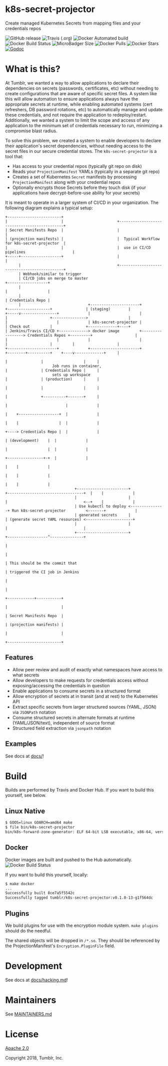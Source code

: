 # k8s-secret-projector

Create managed Kubernetes Secrets from mapping files and your credentials repos

![GitHub release](https://img.shields.io/github/release/tumblr/k8s-secret-projector.svg) ![Travis (.org)](https://img.shields.io/travis/tumblr/k8s-secret-projector.svg) ![Docker Automated build](https://img.shields.io/docker/automated/tumblr/k8s-secret-projector.svg) ![Docker Build Status](https://img.shields.io/docker/build/tumblr/k8s-secret-projector.svg) ![MicroBadger Size](https://img.shields.io/microbadger/image-size/tumblr/k8s-secret-projector.svg) ![Docker Pulls](https://img.shields.io/docker/pulls/tumblr/k8s-secret-projector.svg) ![Docker Stars](https://img.shields.io/docker/stars/tumblr/k8s-secret-projector.svg) [![Godoc](https://godoc.org/github.com/tumblr/k8s-secret-projector?status.svg)](http://godoc.org/github.com/tumblr/k8s-secret-projector)

# What is this?

At Tumblr, we wanted a way to allow applications to declare their dependencies on secrets (passwords, certificates, etc) without needing to create configurations that are aware of specific secret files. A system like this will allow automation to ensure applications always have the appropriate secrets at runtime, while enabling automated systems (cert refreshers, DB password rotations, etc) to automatically manage and update these credentials, and not require the application to redeploy/restart. Additionally, we wanted a system to limit the scope and access of any application to the minimum set of credentials necessary to run, minimizing a compromise blast radius.

To solve this problem, we created a system to enable developers to declare their application's secret dependencies, without needing access to the secret files in our secure credential stores. The `k8s-secret-projector` is a tool that:

- Has access to your credential repos (typically git repo on disk)
- Reads your `ProjectionManifest` YAMLs (typically in a separate git repo)
- Creates a set of Kubernetes `Secret` manifests by processing `ProjectionManifest` along with your credential repos
- Optionally encrypts those Secrets before they touch disk (if your applications have decrypt-before-use ability for your secrets)

It is meant to operate in a larger system of CI/CD in your organization. The following diagram explains a typical setup:

```
+------------------------+
|                        |                        +---------------------------------------------+
| Secret Manifests Repo  |                        |                                             |
| (projection manifests) |                        |  Typical Workflow for k8s-secret-projector  |
|                        |                        |  use in CI/CD pipelines                     |
+-----+------------------+                        |                                             |
      |                                           +---------------------------------------------+
      | Webhook/similar to trigger
      | CI/CD jobs on merge to master                                                                             +------------------+
      |                                                                                                           |                  |
      |                                                                                                           | Credentials Repo |
      |                              +----------------------+                 +-------------------+               | (staging)        |
+-----v----------------+             |                      |                 |                   +--------------->                  |
|                      |             | k8s-secret-projector |                 | Check out         |               +-------------+----+
| Jenkins/Travis CI/CD +-------------> docker image         +-----------------> Credentials Repos +---------+                   |
|                      |             |                      |                 |                   |         |                   |
+----------------------+             +----------------------+                 +--------+----------+    +----v-------------+     |
                                                                                       |               |                  |     |
                     Job runs in container,                                            |               | Credentials Repo |     |
                     sets up workspace                                                 |               | (production)     |     |
                                                                                       |               |                  |     |
                                                                                       |               +----------+-------+     |
                                                                                       |                          |             |
                                                                                       |    +------------------+  |             |
                                                                                       |    |                  |  |             |
                                                                                       +----> Credentials Repo |  |             |
                                                                                            | (development)    |  |             |
                                                                                            |                  |  |             |
                                                                                            +----------------+-+  |             |
                                                                                                             |    |             |
                                                                                                             |    |             |
                                                                                                             |    |             |
                               +-----------------------+               +----------------------------------+  |    |             |
                               |                       |               |                                  <--+    |             |
                               | Use kubectl to deploy <---------------+ Run k8s-secret-projector         <-------+             |
                               | generated secrets     |               | (generate secret YAML resources) <---------------------+
                               |                       |               |                                  |
                               +-----------------------+               +------------------^---------------+
                                                                                          |
                                                                                          |
                                                                                          | This should be the commit that
                                                                                          | triggered the CI job in Jenkins
                                                                                          |
                                                                                          |
                                                                             +------------+-----------+
                                                                             |                        |
                                                                             | Secret Manifests Repo  |
                                                                             | (projection manifests) |
                                                                             |                        |
                                                                             +------------------------+

```

## Features

* Allow peer review and audit of exactly what namespaces have access to what secrets
* Allow developers to make requests for credentials access without exposing/accessing the credentials in question
* Enable applications to consume secrets in a structured format
* Allow encryption of secrets at in transit (and at rest) to the Kubernetes API
* Extract specific secrets from larger structured sources (YAML, JSON) via `JSONPath` notation
* Consume structured secrets in alternate formats at runtime (YAML/JSON/text), independent of source format
* Structured field extraction via `jsonpath` notation

## Examples

See docs at [docs/](/docs/examples.md)!

# Build

Builds are performed by Travis and Docker Hub. If you want to build this yourself, see below.

## Linux Native

```bash
$ GOOS=linux GOARCH=amd64 make
$ file bin/k8s-secret-projector
bin/k8s-forward-zone-generator: ELF 64-bit LSB executable, x86-64, version 1 (SYSV), statically linked, not stripped
```

## Docker

Docker images are built and pushed to the Hub automatically. ![Docker Build Status](https://img.shields.io/docker/build/tumblr/k8s-secret-projector.svg)

If you want to build this yourself, locally:

```bash
$ make docker
...
Successfully built 8ce7a5f5542c
Successfully tagged tumblr/k8s-secret-projector:v0.1.0-13-g1f564dc
```

## Plugins

We build plugins for use with the encryption module system. `make plugins` should do the needful.

The shared objects will be dropped in `/*.so`. They should be referenced by the ProjectionManifest's `Encryption.PluginFile` field.

# Development

See docs at [docs/hacking.md](/docs/hacking.md)!

# Maintainers

See [MAINTAINERS.md](/MAINTAINERS.md)

# License

[Apache 2.0](/LICENSE.txt)

Copyright 2018, Tumblr, Inc.
